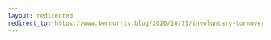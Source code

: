 ```yaml
---
layout: redirected
redirect_to: https://www.bennorris.blog/2020/10/11/involuntary-turnover-kat.html
---
```

